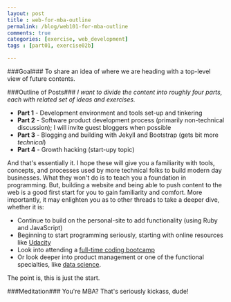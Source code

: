 ```yaml
---
layout: post
title : web-for-mba-outline
permalink: /blog/web101-for-mba-outline
comments: true
categories: [exercise, web_development]
tags : [part01, exercise02b]

---
```


###Goal###
To share an idea of where we are heading with a top-level view of future contents.

###Outline of Posts###
_I want to divide the content into roughly four parts, each with related set of ideas and exercises._

* __Part 1__ - Development environment and tools set-up and tinkering
* __Part 2__ - Software product development process (primarily non-technical discussion); I will invite guest bloggers when possible
* __Part 3__ - Blogging and building with Jekyll and Bootstrap (gets bit more _technical_)
* __Part 4__ - Growth hacking (start-upy topic)

And that\'s essentially it. I hope these will give you a familiarity with tools, concepts, and processes used by more technical folks to build modern day businesses. What they won\'t do is to teach you a foundation in programming. But, building a website and being able to push content to the web is a good first start for you to gain familiarity and comfort. More importantly, it may enlighten you as to other threads to take a deeper dive, whether it is:

* Continue to build on the personal-site to add functionality (using Ruby and JavaScript)
* Beginning to start programming seriously, starting with online resources like [Udacity](http://www.udacity.com/)
* Look into attending a [full-time coding bootcamp](http://leanpub.com/coding-bootcamps)
* Or look deeper into product management or one of the functional specialties, like [data science](http://en.wikipedia.org/wiki/Data_science).

The point is, this is just the start.

###Meditation###
You\'re MBA? That\'s seriously kickass, dude!
